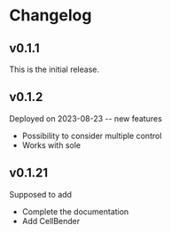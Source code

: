 # Changelog
## v0.1.1
This is the initial release.  
## v0.1.2
Deployed on  2023-08-23 -- new features

-  Possibility to consider multiple control
-  Works with sole

## v0.1.21
Supposed to add

-  Complete the documentation 
-  Add CellBender
